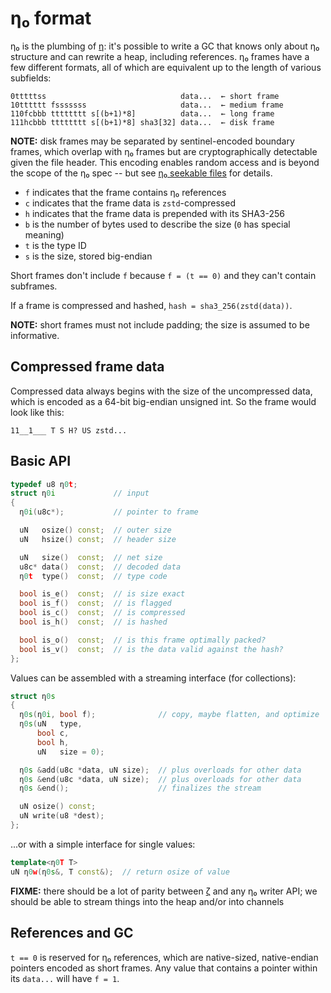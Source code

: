 # η₀ format
η₀ is the plumbing of [η](eta.md): it's possible to write a GC that knows only about η₀ structure and can rewrite a heap, including references. η₀ frames have a few different formats, all of which are equivalent up to the length of various subfields:

```
0tttttss                              data...  ← short frame
10tttttt fsssssss                     data...  ← medium frame
110fcbbb tttttttt s[(b+1)*8]          data...  ← long frame
111hcbbb tttttttt s[(b+1)*8] sha3[32] data...  ← disk frame
```

**NOTE:** disk frames may be separated by sentinel-encoded boundary frames, which overlap with η₀ frames but are cryptographically detectable given the file header. This encoding enables random access and is beyond the scope of the η₀ spec -- but see [η₀ seekable files](eta0-seekable.md) for details.

+ `f` indicates that the frame contains η₀ references
+ `c` indicates that the frame data is `zstd`-compressed
+ `h` indicates that the frame data is prepended with its SHA3-256
+ `b` is the number of bytes used to describe the size (`0` has special meaning)
+ `t` is the type ID
+ `s` is the size, stored big-endian

Short frames don't include `f` because `f = (t == 0)` and they can't contain subframes.

If a frame is compressed and hashed, `hash = sha3_256(zstd(data))`.

**NOTE:** short frames must not include padding; the size is assumed to be informative.


## Compressed frame data
Compressed data always begins with the size of the uncompressed data, which is encoded as a 64-bit big-endian unsigned int. So the frame would look like this:

```
11__1___ T S H? US zstd...
```


## Basic API
```cpp
typedef u8 η0t;
struct η0i             // input
{
  η0i(u8c*);           // pointer to frame

  uN   osize() const;  // outer size
  uN   hsize() const;  // header size

  uN   size()  const;  // net size
  u8c* data()  const;  // decoded data
  η0t  type()  const;  // type code

  bool is_e()  const;  // is size exact
  bool is_f()  const;  // is flagged
  bool is_c()  const;  // is compressed
  bool is_h()  const;  // is hashed

  bool is_o()  const;  // is this frame optimally packed?
  bool is_v()  const;  // is the data valid against the hash?
};
```

Values can be assembled with a streaming interface (for collections):

```cpp
struct η0s
{
  η0s(η0i, bool f);              // copy, maybe flatten, and optimize
  η0s(uN   type,
      bool c,
      bool h,
      uN   size = 0);

  η0s &add(u8c *data, uN size);  // plus overloads for other data
  η0s &end(u8c *data, uN size);  // plus overloads for other data
  η0s &end();                    // finalizes the stream

  uN osize() const;
  uN write(u8 *dest);
};
```

...or with a simple interface for single values:

```cpp
template<η0T T>
uN η0w(η0s&, T const&);  // return osize of value
```

**FIXME:** there should be a lot of parity between [ζ](zeta.md) and any η₀ writer API; we should be able to stream things into the heap and/or into channels


## References and GC
`t == 0` is reserved for η₀ references, which are native-sized, native-endian pointers encoded as short frames. Any value that contains a pointer within its `data...` will have `f = 1`.
